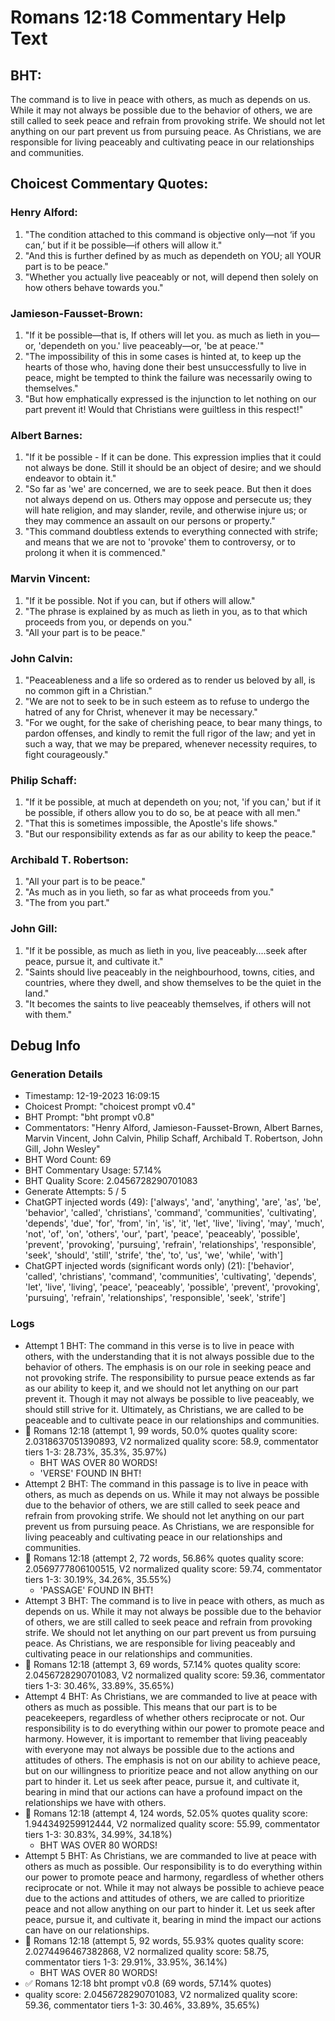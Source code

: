 # Romans 12:18 Commentary Help Text

## BHT:
The command is to live in peace with others, as much as depends on us. While it may not always be possible due to the behavior of others, we are still called to seek peace and refrain from provoking strife. We should not let anything on our part prevent us from pursuing peace. As Christians, we are responsible for living peaceably and cultivating peace in our relationships and communities.

## Choicest Commentary Quotes:
### Henry Alford:
1. "The condition attached to this command is objective only—not ‘if you can,’ but if it be possible—if others will allow it."
2. "And this is further defined by as much as dependeth on YOU; all YOUR part is to be peace."
3. "Whether you actually live peaceably or not, will depend then solely on how others behave towards you."

### Jamieson-Fausset-Brown:
1. "If it be possible—that is, If others will let you. as much as lieth in you—or, 'dependeth on you.' live peaceably—or, 'be at peace.'" 
2. "The impossibility of this in some cases is hinted at, to keep up the hearts of those who, having done their best unsuccessfully to live in peace, might be tempted to think the failure was necessarily owing to themselves."
3. "But how emphatically expressed is the injunction to let nothing on our part prevent it! Would that Christians were guiltless in this respect!"

### Albert Barnes:
1. "If it be possible - If it can be done. This expression implies that it could not always be done. Still it should be an object of desire; and we should endeavor to obtain it."
2. "So far as 'we' are concerned, we are to seek peace. But then it does not always depend on us. Others may oppose and persecute us; they will hate religion, and may slander, revile, and otherwise injure us; or they may commence an assault on our persons or property."
3. "This command doubtless extends to everything connected with strife; and means that we are not to 'provoke' them to controversy, or to prolong it when it is commenced."

### Marvin Vincent:
1. "If it be possible. Not if you can, but if others will allow."
2. "The phrase is explained by as much as lieth in you, as to that which proceeds from you, or depends on you."
3. "All your part is to be peace."

### John Calvin:
1. "Peaceableness and a life so ordered as to render us beloved by all, is no common gift in a Christian."
2. "We are not to seek to be in such esteem as to refuse to undergo the hatred of any for Christ, whenever it may be necessary."
3. "For we ought, for the sake of cherishing peace, to bear many things, to pardon offenses, and kindly to remit the full rigor of the law; and yet in such a way, that we may be prepared, whenever necessity requires, to fight courageously."

### Philip Schaff:
1. "If it be possible, at much at dependeth on you; not, 'if you can,' but if it be possible, if others allow you to do so, be at peace with all men."
2. "That this is sometimes impossible, the Apostle's life shows."
3. "But our responsibility extends as far as our ability to keep the peace."

### Archibald T. Robertson:
1. "All your part is to be peace."
2. "As much as in you lieth, so far as what proceeds from you."
3. "The from you part."

### John Gill:
1. "If it be possible, as much as lieth in you, live peaceably....seek after peace, pursue it, and cultivate it." 
2. "Saints should live peaceably in the neighbourhood, towns, cities, and countries, where they dwell, and show themselves to be the quiet in the land."
3. "It becomes the saints to live peaceably themselves, if others will not with them."


## Debug Info
### Generation Details
- Timestamp: 12-19-2023 16:09:15
- Choicest Prompt: "choicest prompt v0.4"
- BHT Prompt: "bht prompt v0.8"
- Commentators: "Henry Alford, Jamieson-Fausset-Brown, Albert Barnes, Marvin Vincent, John Calvin, Philip Schaff, Archibald T. Robertson, John Gill, John Wesley"
- BHT Word Count: 69
- BHT Commentary Usage: 57.14%
- BHT Quality Score: 2.0456728290701083
- Generate Attempts: 5 / 5
- ChatGPT injected words (49):
	['always', 'and', 'anything', 'are', 'as', 'be', 'behavior', 'called', 'christians', 'command', 'communities', 'cultivating', 'depends', 'due', 'for', 'from', 'in', 'is', 'it', 'let', 'live', 'living', 'may', 'much', 'not', 'of', 'on', 'others', 'our', 'part', 'peace', 'peaceably', 'possible', 'prevent', 'provoking', 'pursuing', 'refrain', 'relationships', 'responsible', 'seek', 'should', 'still', 'strife', 'the', 'to', 'us', 'we', 'while', 'with']
- ChatGPT injected words (significant words only) (21):
	['behavior', 'called', 'christians', 'command', 'communities', 'cultivating', 'depends', 'let', 'live', 'living', 'peace', 'peaceably', 'possible', 'prevent', 'provoking', 'pursuing', 'refrain', 'relationships', 'responsible', 'seek', 'strife']

### Logs
- Attempt 1 BHT: The command in this verse is to live in peace with others, with the understanding that it is not always possible due to the behavior of others. The emphasis is on our role in seeking peace and not provoking strife. The responsibility to pursue peace extends as far as our ability to keep it, and we should not let anything on our part prevent it. Though it may not always be possible to live peaceably, we should still strive for it. Ultimately, as Christians, we are called to be peaceable and to cultivate peace in our relationships and communities.
- 🔄 Romans 12:18 (attempt 1, 99 words, 50.0% quotes quality score: 2.0318637051390893, V2 normalized quality score: 58.9, commentator tiers 1-3: 28.73%, 35.3%, 35.97%) 
	- BHT WAS OVER 80 WORDS! 
	- 'VERSE' FOUND IN BHT!
- Attempt 2 BHT: The command in this passage is to live in peace with others, as much as depends on us. While it may not always be possible due to the behavior of others, we are still called to seek peace and refrain from provoking strife. We should not let anything on our part prevent us from pursuing peace. As Christians, we are responsible for living peaceably and cultivating peace in our relationships and communities.
- 🔄 Romans 12:18 (attempt 2, 72 words, 56.86% quotes quality score: 2.0569777806100515, V2 normalized quality score: 59.74, commentator tiers 1-3: 30.19%, 34.26%, 35.55%) 
	- 'PASSAGE' FOUND IN BHT!
- Attempt 3 BHT: The command is to live in peace with others, as much as depends on us. While it may not always be possible due to the behavior of others, we are still called to seek peace and refrain from provoking strife. We should not let anything on our part prevent us from pursuing peace. As Christians, we are responsible for living peaceably and cultivating peace in our relationships and communities.
- 🔄 Romans 12:18 (attempt 3, 69 words, 57.14% quotes quality score: 2.0456728290701083, V2 normalized quality score: 59.36, commentator tiers 1-3: 30.46%, 33.89%, 35.65%)
- Attempt 4 BHT: As Christians, we are commanded to live at peace with others as much as possible. This means that our part is to be peacekeepers, regardless of whether others reciprocate or not. Our responsibility is to do everything within our power to promote peace and harmony. However, it is important to remember that living peaceably with everyone may not always be possible due to the actions and attitudes of others. The emphasis is not on our ability to achieve peace, but on our willingness to prioritize peace and not allow anything on our part to hinder it. Let us seek after peace, pursue it, and cultivate it, bearing in mind that our actions can have a profound impact on the relationships we have with others.
- 🔄 Romans 12:18 (attempt 4, 124 words, 52.05% quotes quality score: 1.944349259912444, V2 normalized quality score: 55.99, commentator tiers 1-3: 30.83%, 34.99%, 34.18%) 
	- BHT WAS OVER 80 WORDS!
- Attempt 5 BHT: As Christians, we are commanded to live at peace with others as much as possible. Our responsibility is to do everything within our power to promote peace and harmony, regardless of whether others reciprocate or not. While it may not always be possible to achieve peace due to the actions and attitudes of others, we are called to prioritize peace and not allow anything on our part to hinder it. Let us seek after peace, pursue it, and cultivate it, bearing in mind the impact our actions can have on our relationships.
- 🔄 Romans 12:18 (attempt 5, 92 words, 55.93% quotes quality score: 2.0274496467382868, V2 normalized quality score: 58.75, commentator tiers 1-3: 29.91%, 33.95%, 36.14%) 
	- BHT WAS OVER 80 WORDS!
- ✅ Romans 12:18 bht prompt v0.8 (69 words, 57.14% quotes)
- quality score: 2.0456728290701083, V2 normalized quality score: 59.36, commentator tiers 1-3: 30.46%, 33.89%, 35.65%)